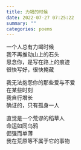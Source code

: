 ```yaml
---
title: 力竭的时候
date: 2022-07-27 07:25:22
summary: ""
categories: poems
---
```


一个人总有力竭时候\
我不再推动山上的石头\
思念你，是写在路上的痕迹\
很快写好，很快掩藏

我无法抱怨你的那些爱与不爱\
在某些时刻\
我自行增长\
确证的，只有孤身一人

直觉是一个荒谬的稻草人\
命运如同乌鸦\
倔强而单薄\
我在荒原等不属于它的事物
